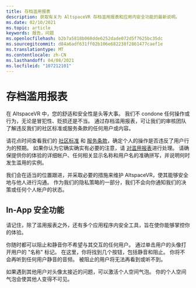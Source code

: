 ```yaml
---
title: 存档滥用报表
description: 获取有关为 AltspaceVR 存档滥用报表和应用内安全功能的最新说明。
ms.date: 02/10/2021
ms.topic: article
keywords: 报告，问题
ms.openlocfilehash: b2b7a5818b068dde6252dade072d5f7625bc35dc
ms.sourcegitcommit: d84a6adf631ff02b106e682238f2861477caef1e
ms.translationtype: MT
ms.contentlocale: zh-CN
ms.lasthandoff: 04/08/2021
ms.locfileid: "107212101"
---
```

# <a name="filing-an-abuse-report"></a>存档滥用报表

在 AltspaceVR 中，您的舒适和安全性是头等大事。 我们不 condone 任何操作或行为，无论是冒犯性、贬损还是不当。 通过存档滥用报表，可让我们的审核团队了解违反我们的社区标准或服务条款的任何用户或内容。

请花点时间查看我们的 [社区标准](community-standards.md) 和 [服务条款](https://altvr.com/terms-of-service/#:~:text=1%20Consideration.%20AltVR%20currently%20provides%20free%20access%20to,...%205%20Eligibility.%20...%206%20Additional%20Terms.%20)，确定个人的操作是否违反了用户行为的预期。 如果你认为它确实确实有必要的注意，请 [对滥用报表](https://help.altvr.com/hc/requests/new?ticket_form_id=360000032154)进行处理。 请确保提供你的体验的详细帐户、任何相关显示名称和用户名的准确拼写，并说明何时发生滥用的实例。 

我们会在适当的位置跟进，并采取必要的措施来维护 AltspaceVR，使其能够安全地与他人进行沟通。 作为我们的隐私策略的一部分，我们不会向你通知我们的决策或任何个人帐户的状态。

## <a name="in-app-safety-features"></a>In-App 安全功能

请记住，除了滥用报表之外，还有多个应用程序内安全工具，旨在使你能够掌控你的体验。 

你随时都可以阻止和静音你不希望与其交互的任何用户。 通过单击用户的头像打开用户的 "名称" 标记。 在这里，你将找到几个按钮，包括静音和阻止。 你将不会再听到任何用户静音的音频。 被阻止的用户将无法再看到或听不到。 

如果遇到其他用户对头像太接近的问题，可以激活个人空间气泡。 你的个人空间气泡会使其他人变得不可见。 